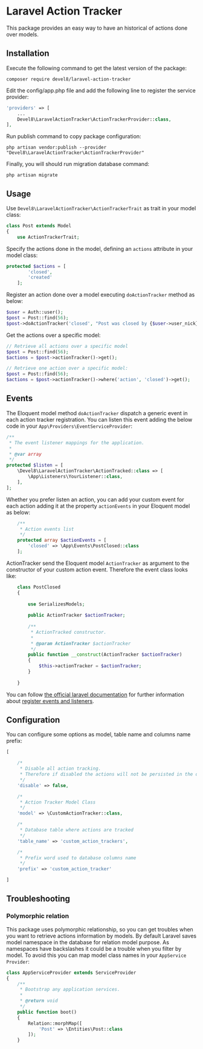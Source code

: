 # Laravel Action Tracker

This package provides an easy way to have an historical of actions done over models.

## Installation

Execute the following command to get the latest version of the package:

```
composer require devel8/laravel-action-tracker
```

Edit the config/app.php file and add the following line to register the service provider:

``` php
'providers' => [
    ...
    Devel8\LaravelActionTracker\ActionTrackerProvider::class,
],
```

Run publish command to copy package configuration:

```
php artisan vendor:publish --provider "Devel8\LaravelActionTracker\ActionTrackerProvider"
```

Finally, you will should run migration database command:

```
php artisan migrate
```

## Usage

Use `Devel8\LaravelActionTracker\ActionTrackerTrait` as trait in your model class:

``` php
class Post extends Model
{
    use ActionTrackerTrait;
```

Specify the actions done in the model, defining an `actions` attribute in your model class:

``` php
protected $actions = [
        'closed',
        'created'
    ];
```

Register an action done over a model executing `doActionTracker` method as below:

``` php
$user = Auth::user();
$post = Post::find(56);
$post->doActionTracker('closed', "Post was closed by {$user->user_nick}");
```

Get the actions over a specific model:

``` php
// Retrieve all actions over a specific model
$post = Post::find(56);
$actions = $post->actionTracker()->get();

// Retrieve one action over a specific model:
$post = Post::find(56);
$actions = $post->actionTracker()->where('action', 'closed')->get();
```

## Events

The Eloquent model method `doActionTracker` dispatch a generic event in each action tracker registration.
You can listen this event adding the below code in your `App\Providers\EventServiceProvider`:
``` php
/**
 * The event listener mappings for the application.
 *
 * @var array
 */
protected $listen = [
    \Devel8\LaravelActionTracker\ActionTracked::class => [
        \App\Listeners\YourListener::class,
    ],
];
```

Whether you prefer listen an action, you can add your custom event for each action adding it at the property `actionEvents` in your Eloquent model as below:
``` php
    /**
     * Action events list
     */
    protected array $actionEvents = [
        'closed' => \App\Events\PostClosed::class
    ];
``` 

ActionTracker send the Eloquent model `ActionTracker` as argument to the constructor of your custom action event.
Therefore the event class looks like:
``` php
    class PostClosed
    {
    
        use SerializesModels;
    
        public ActionTracker $actionTracker;
    
        /**
         * ActionTracked constructor.
         *
         * @param ActionTracker $actionTracker
         */
        public function __construct(ActionTracker $actionTracker)
        {
            $this->actionTracker = $actionTracker;
        }
    
    }
``` 

You can follow [the official laravel documentation](https://laravel.com/docs) for further information about [register events and listeners](https://laravel.com/docs/5.8/events).


## Configuration

You can configure some options as model, table name and columns name prefix:

``` php
[

    /*
     * Disable all action tracking.
     * Therefore if disabled the actions will not be persisted in the database.
     */
    'disable' => false,

    /*
     * Action Tracker Model Class
     */
    'model' => \CustomActionTracker::class,

    /*
     * Database table where actions are tracked
     */
    'table_name' => 'custom_action_trackers',

    /*
     * Prefix word used to database columns name
     */
    'prefix' => 'custom_action_tracker'

]
```

## Troubleshooting

### Polymorphic relation

This package uses polymorphic relationship, so you can get troubles when you want to retrieve actions information by models.
By default Laravel saves model namespace in the database for relation model purpose. As namespaces have backslashes it could be a trouble when you filter by model.
To avoid this you can map model class names in your `AppService Provider`:
``` php
class AppServiceProvider extends ServiceProvider
{
    /**
     * Bootstrap any application services.
     *
     * @return void
     */
    public function boot()
    {
        Relation::morphMap([
            'Post' => \Entities\Post::class
        ]);
    }
```